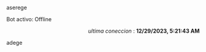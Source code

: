 aserege

<p>Bot activo: Offline</p>
<p align="right"><i>ultima coneccion</i> : <b>12/29/2023, 5:21:43 AM</b></p>

 adege
